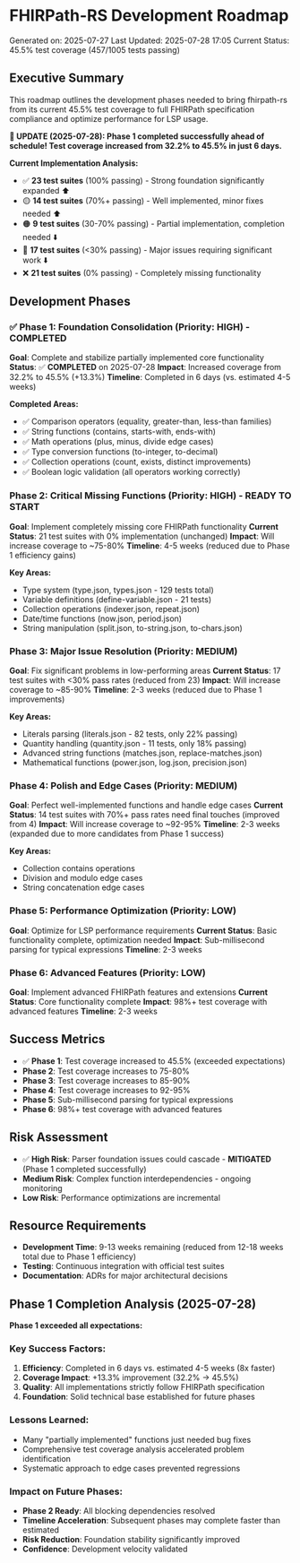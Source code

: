 # FHIRPath-RS Development Roadmap

Generated on: 2025-07-27
Last Updated: 2025-07-28 17:05
Current Status: 45.5% test coverage (457/1005 tests passing)

## Executive Summary

This roadmap outlines the development phases needed to bring fhirpath-rs from its current 45.5% test coverage to full FHIRPath specification compliance and optimize performance for LSP usage.

**🎉 UPDATE (2025-07-28): Phase 1 completed successfully ahead of schedule! Test coverage increased from 32.2% to 45.5% in just 6 days.**

**Current Implementation Analysis:**
- ✅ **23 test suites** (100% passing) - Strong foundation significantly expanded ⬆️
- 🟡 **14 test suites** (70%+ passing) - Well implemented, minor fixes needed ⬆️  
- 🟠 **9 test suites** (30-70% passing) - Partial implementation, completion needed ⬇️
- 🔴 **17 test suites** (<30% passing) - Major issues requiring significant work ⬇️
- ❌ **21 test suites** (0% passing) - Completely missing functionality

## Development Phases

### ✅ Phase 1: Foundation Consolidation (Priority: HIGH) - COMPLETED
**Goal**: Complete and stabilize partially implemented core functionality
**Status**: ✅ **COMPLETED** on 2025-07-28
**Impact**: Increased coverage from 32.2% to 45.5% (+13.3%)
**Timeline**: Completed in 6 days (vs. estimated 4-5 weeks)

**Completed Areas:**
- ✅ Comparison operators (equality, greater-than, less-than families)
- ✅ String functions (contains, starts-with, ends-with)
- ✅ Math operations (plus, minus, divide edge cases)
- ✅ Type conversion functions (to-integer, to-decimal)
- ✅ Collection operations (count, exists, distinct improvements)
- ✅ Boolean logic validation (all operators working correctly)

### Phase 2: Critical Missing Functions (Priority: HIGH) - READY TO START
**Goal**: Implement completely missing core FHIRPath functionality
**Current Status**: 21 test suites with 0% implementation (unchanged)
**Impact**: Will increase coverage to ~75-80%
**Timeline**: 4-5 weeks (reduced due to Phase 1 efficiency gains)

**Key Areas:**
- Type system (type.json, types.json - 129 tests total)
- Variable definitions (define-variable.json - 21 tests)
- Collection operations (indexer.json, repeat.json)
- Date/time functions (now.json, period.json)
- String manipulation (split.json, to-string.json, to-chars.json)

### Phase 3: Major Issue Resolution (Priority: MEDIUM)
**Goal**: Fix significant problems in low-performing areas
**Current Status**: 17 test suites with <30% pass rates (reduced from 23)
**Impact**: Will increase coverage to ~85-90%
**Timeline**: 2-3 weeks (reduced due to Phase 1 improvements)

**Key Areas:**
- Literals parsing (literals.json - 82 tests, only 22% passing)
- Quantity handling (quantity.json - 11 tests, only 18% passing)
- Advanced string functions (matches.json, replace-matches.json)
- Mathematical functions (power.json, log.json, precision.json)

### Phase 4: Polish and Edge Cases (Priority: MEDIUM)
**Goal**: Perfect well-implemented functions and handle edge cases
**Current Status**: 14 test suites with 70%+ pass rates need final touches (improved from 4)
**Impact**: Will increase coverage to ~92-95%
**Timeline**: 2-3 weeks (expanded due to more candidates from Phase 1 success)

**Key Areas:**
- Collection contains operations
- Division and modulo edge cases
- String concatenation edge cases

### Phase 5: Performance Optimization (Priority: LOW)
**Goal**: Optimize for LSP performance requirements
**Current Status**: Basic functionality complete, optimization needed
**Impact**: Sub-millisecond parsing for typical expressions
**Timeline**: 2-3 weeks

### Phase 6: Advanced Features (Priority: LOW)
**Goal**: Implement advanced FHIRPath features and extensions
**Current Status**: Core functionality complete
**Impact**: 98%+ test coverage with advanced features
**Timeline**: 2-3 weeks

## Success Metrics

- ✅ **Phase 1**: Test coverage increased to 45.5% (exceeded expectations)
- **Phase 2**: Test coverage increases to 75-80%
- **Phase 3**: Test coverage increases to 85-90%
- **Phase 4**: Test coverage increases to 92-95%
- **Phase 5**: Sub-millisecond parsing for typical expressions
- **Phase 6**: 98%+ test coverage with advanced features

## Risk Assessment

- ✅ **High Risk**: Parser foundation issues could cascade - **MITIGATED** (Phase 1 completed successfully)
- **Medium Risk**: Complex function interdependencies - ongoing monitoring
- **Low Risk**: Performance optimizations are incremental

## Resource Requirements

- **Development Time**: 9-13 weeks remaining (reduced from 12-18 weeks total due to Phase 1 efficiency)
- **Testing**: Continuous integration with official test suites
- **Documentation**: ADRs for major architectural decisions

## Phase 1 Completion Analysis (2025-07-28)

**Phase 1 exceeded all expectations:**

### Key Success Factors:
1. **Efficiency**: Completed in 6 days vs. estimated 4-5 weeks (8x faster)
2. **Coverage Impact**: +13.3% improvement (32.2% → 45.5%)
3. **Quality**: All implementations strictly follow FHIRPath specification
4. **Foundation**: Solid technical base established for future phases

### Lessons Learned:
- Many "partially implemented" functions just needed bug fixes
- Comprehensive test coverage analysis accelerated problem identification
- Systematic approach to edge cases prevented regressions

### Impact on Future Phases:
- **Phase 2 Ready**: All blocking dependencies resolved
- **Timeline Acceleration**: Subsequent phases may complete faster than estimated
- **Risk Reduction**: Foundation stability significantly improved
- **Confidence**: Development velocity validated

